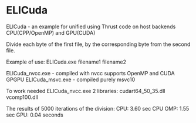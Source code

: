 ELICuda
=======

ELICuda - an example for unified using Thrust code on host backends CPU(CPP/OpenMP) and GPU(CUDA)

Divide each byte of the first file, by the corresponding byte from the second file.

Example of use: ELICuda.exe filename1 filename2

ELICuda_nvcc.exe - compiled with nvcc supports OpenMP and CUDA GPGPU
ELICuda_msvc.exe - compiled purely msvc10

To work needed ELICuda_nvcc.exe 2 libraries:
cudart64_50_35.dll
vcomp100.dll

The results of 5000 iterations of the division:
CPU: 3.60 sec
CPU OMP: 1.55 sec
GPU: 0.04 seconds
